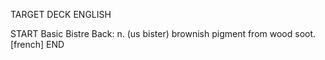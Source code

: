 TARGET DECK
ENGLISH

START
Basic
Bistre
Back: n. (us bister) brownish pigment from wood soot. [french]
END
